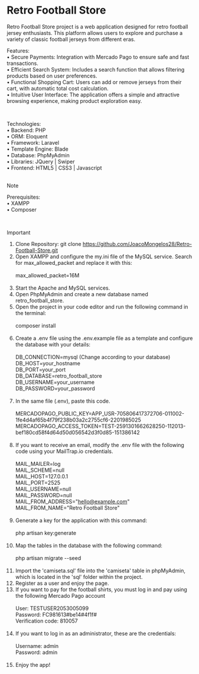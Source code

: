 # Retro Football Store

Retro Football Store project is a web application designed for retro football jersey enthusiasts. This platform allows users to explore and purchase a variety of classic football jerseys from different eras.<br>

Features:<br>
• Secure Payments: Integration with Mercado Pago to ensure safe and fast transactions.<br>
• Efficient Search System: Includes a search function that allows filtering products based on user preferences.<br>
• Functional Shopping Cart: Users can add or remove jerseys from their cart, with automatic total cost calculation.<br>
• Intuitive User Interface: The application offers a simple and attractive browsing experience, making product exploration easy.<br>

<br>

Technologies:<br>
• Backend: PHP<br>
• ORM: Eloquent<br>
• Framework: Laravel<br>
• Template Engine: Blade<br>
• Database: PhpMyAdmin<br>
• Libraries: JQuery | Swiper<br>
• Frontend: HTML5 | CSS3 | Javascript<br><br>

> [!NOTE]
> Prerequisites:<br>
>• XAMPP<br>
>• Composer<br>

<br>

> [!IMPORTANT]
> 1.	Clone Repository: git clone https://github.com/JoacoMongelos28/Retro-Football-Store.git
> 2.	Open XAMPP and configure the my.ini file of the MySQL service. Search for max_allowed_packet and replace it with this:<br><br>
    max_allowed_packet=16M
<br><br>
> 3.    Start the Apache and MySQL services.
> 4.	Open PhpMyAdmin and create a new database named retro_football_store.
> 5.	Open the project in your code editor and run the following command in the terminal:<br><br>
    composer install
<br><br>
> 6.	Create a .env file using the .env.example file as a template and configure the database with your details:<br><br>
    DB_CONNECTION=mysql (Change according to your database)    
    DB_HOST=your_hostname    
    DB_PORT=your_port    
    DB_DATABASE=retro_football_store    
    DB_USERNAME=your_username    
    DB_PASSWORD=your_password
<br><br>
> 7.    In the same file (.env), paste this code.<br><br>
    MERCADOPAGO_PUBLIC_KEY=APP_USR-705806417372706-011002-1fe4d4af65b4f79f238b03a2c2755cf6-2201985025    
    MERCADOPAGO_ACCESS_TOKEN=TEST-2591301662628250-112013-bef180cd58f4d64d50d056542d3f0d85-151386142
<br><br>
> 8.    If you want to receive an email, modify the .env file with the following code using your MailTrap.io credentials.<br><br>
    MAIL_MAILER=log    
    MAIL_SCHEME=null    
    MAIL_HOST=127.0.0.1    
    MAIL_PORT=2525    
    MAIL_USERNAME=null    
    MAIL_PASSWORD=null    
    MAIL_FROM_ADDRESS="hello@example.com"    
    MAIL_FROM_NAME="Retro Football Store"
<br><br>
> 9.    Generate a key for the application with this command:<br><br>
    php artisan key:generate
<br><br>
> 10.	Map the tables in the database with the following command:<br><br>
    php artisan migrate --seed
<br><br>
> 11.	Import the 'camiseta.sql' file into the 'camiseta' table in phpMyAdmin, which is located in the 'sql' folder within the project.
> 12.	Register as a user and enjoy the page.
> 13.	If you want to pay for the football shirts, you must log in and pay using the following Mercado Pago account<br><br>
    User: TESTUSER2053005099<br>
    Password: FC981613#be14#4f1f#<br>
    Verification code: 810057<br><br>
> 14.   If you want to log in as an administrator, these are the credentials:<br><br>
    Username: admin<br>
    Password: admin<br><br>
> 15.   Enjoy the app!
